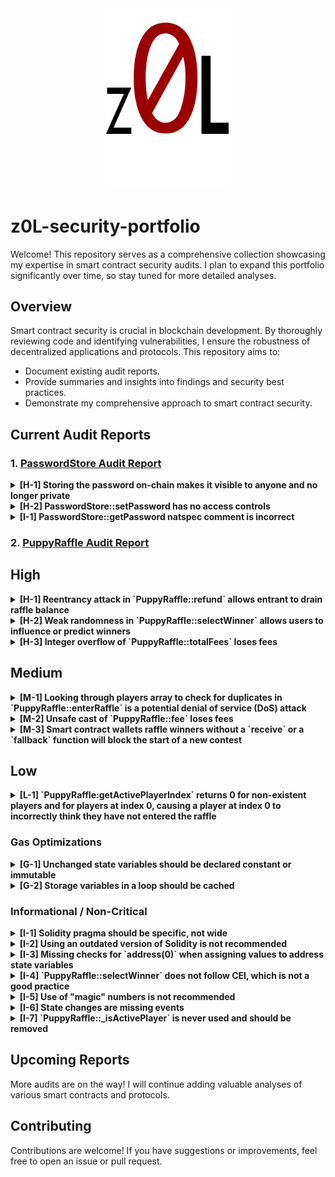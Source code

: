 <div align="center">
  <img src="./logo.png" alt="Logo Alt Text" width="200" />
</div>

# z0L-security-portfolio

Welcome! This repository serves as a comprehensive collection showcasing my expertise in smart contract security audits. I plan to expand this portfolio significantly over time, so stay tuned for more detailed analyses.

## Overview

Smart contract security is crucial in blockchain development. By thoroughly reviewing code and identifying vulnerabilities, I ensure the robustness of decentralized applications and protocols. This repository aims to:

- Document existing audit reports.
- Provide summaries and insights into findings and security best practices.
- Demonstrate my comprehensive approach to smart contract security.

## Current Audit Reports

### 1. [PasswordStore Audit Report](./2024-05-06-password-store-audit.pdf)

<details>
  <summary><strong>[H-1] Storing the password on-chain makes it visible to anyone and no longer private</strong></summary>

- **Description:** All data stored on-chain is visible to anyone and can be read directly from the blockchain. The `PasswordStore::s_password` variable is intended to be private and accessed only through `PasswordStore::getPassword`. However, anyone can read the private password directly from the chain.
- **Impact:** This vulnerability severely breaks the functionality of the protocol.
- **Proof of Concept:** 
  1. Create a locally running chain.
  2. Deploy the contract to the chain.
  3. Run a storage tool to extract data from the contract's storage slot.
- **Recommended Mitigation:** Encrypt the password off-chain before storing it on-chain to keep the actual password secure.

</details>

<details>
  <summary><strong>[H-2] PasswordStore::setPassword has no access controls</strong></summary>

- **Description:** `PasswordStore::setPassword` is accessible to any user, allowing them to change the stored password.
- **Impact:** Any user can call this function and change the stored password, breaking the core functionality of the contract.
- **Proof of Concept:** Add the provided test code to `PasswordStore.t.sol`.
- **Recommended Mitigation:** Implement access control to ensure only the contract owner can modify the password.

</details>

<details>
  <summary><strong>[I-1] PasswordStore::getPassword natspec comment is incorrect</strong></summary>

- **Description:** The function signature differs from what is indicated in the comments, potentially misleading developers.
- **Impact:** This issue may cause confusion for developers.
- **Recommended Mitigation:** Remove the incorrect natspec parameter line.

</details>

### 2. [PuppyRaffle Audit Report](./2024-05-27-puppy-raffle-audit.pdf)

## High

<details>
  <summary><strong>[H-1] Reentrancy attack in `PuppyRaffle::refund` allows entrant to drain raffle balance</strong></summary>

- **Description:** The `PuppyRaffle::refund` function does not follow CEI (Checks, Effects, Interactions) and as a result, enables an attacker to drain the raffle balance.
- **Impact:** All fees paid by raffle entrants could be stolen by the malicious participant.
- **Proof of Concept:** 
  1. User enters the raffle.
  2. Attacker sets up contract with a `fallback` function that calls `PuppyRaffle::refund`.
  3. Attacker enters the raffle.
  4. Attacker calls `PuppyRaffle::refund` from their attack contracts, draining the raffle balance.
- **Recommended Mitigation:** To prevent this, the `PuppyRaffle::refund` function should update the `players` array before making the external call. Additionally, move the event emission up as well.

</details>

<details>
  <summary><strong>[H-2] Weak randomness in `PuppyRaffle::selectWinner` allows users to influence or predict winners</strong></summary>

- **Description:** Hashing `msg.sender`, `block.timestamp`, and `block.difficulty` together generates a predictable number. Malicious users can manipulate the random number generator to predict winners themselves.
- **Impact:** Any user can influence the winner of the raffle, making the entire raffle worthless if it becomes a gas war as to who wins the raffles.
- **Proof of Concept:** 
  1. Validators can know ahead of time the `block.timestamp` and `block.difficulty` and use that to predict when/how to participate.
  2. Users can manipulate their `msg.sender` to result in their address being used to select the winner.
  3. Users can revert their `selectWinner` transaction if they don't like the winner or resulting puppy.
- **Recommended Mitigation:** Use a cryptographically proven random number generator like [Chainlink VRF](https://docs.chain.link/docs/vrf-contracts/).

</details>

<details>
  <summary><strong>[H-3] Integer overflow of `PuppyRaffle::totalFees` loses fees</strong></summary>

- **Description:** In solidity versions prior to `0.8.0`, integers were subject to overflow. In `PuppyRaffle::selectWinner`, `totalFees` are accumulated for the `feeAddress` to collect later in `PuppyRaffle::withdrawFees`. However, if the `totalFees` variable overflows, the `feeAddress` will not receive any fees, leaving fees stuck in the contract permanently.
- **Impact:** The `feeAddress` will not receive any fees, leaving fees stuck in the contract permanently.
- **Proof of Concept:** 
  1. Conclude a raffle of 4 players.
  2. Have 89 players enter a new raffle and conclude the raffle.
  3. `totalFees` will overflow, preventing fee withdrawal.
- **Recommended Mitigation:** Use a newer version of solidity and a `uint256` instead of `uint64` for `PuppyRaffle::totalFees`. Use the `SafeMath` library of OpenZeppelin to mitigate this issue in version 0.7.6 of solidity. Remove the balance check from `PuppyRaffle::withdrawFees`.

</details>

## Medium

<details>
  <summary><strong>[M-1] Looking through players array to check for duplicates in `PuppyRaffle::enterRaffle` is a potential denial of service (DoS) attack</strong></summary>

- **Description:** The `PuppyRaffle::enterRaffle` function loops through the `players` array to check for duplicates. The longer the `PuppyRaffle::players` array grows, the more gas it will cost for new players to enter the raffle. This can be exploited by an attacker to block new entries indefinitely.
- **Impact:** The gas costs for raffle entrants can be increased to the point where it becomes prohibitively expensive to join the raffle, effectively blocking new entries.
- **Proof of Concept:** 
  1. Enter 100 players.
  2. Enter another 100 players. The gas cost for the second set of 100 players is nearly 3 times higher than the first set.
- **Recommended Mitigation:** Consider allowing duplicates or using a mapping to check for duplicates.

</details>

<details>
  <summary><strong>[M-2] Unsafe cast of `PuppyRaffle::fee` loses fees</strong></summary>

- **Description:** In `PuppyRaffle::selectWinner`, there is a type cast of a `uint256` to a `uint64`. This is an unsafe cast, and if the `uint256` is larger than `type(uint64).max`, the value will be truncated.
- **Impact:** The `feeAddress` will not collect the correct amount of fees, leaving fees permanently stuck in the contract.
- **Proof of Concept:** 
  1. A raffle proceeds with a little more than 18 ETH worth of fees collected.
  2. The line that casts the `fee` as a `uint64` hits.
  3. `totalFees` is incorrectly updated with a lower amount.
- **Recommended Mitigation:** Set `PuppyRaffle::totalFees` to a `uint256` instead of a `uint64`, and remove the casting.

</details>

<details>
  <summary><strong>[M-3] Smart contract wallets raffle winners without a `receive` or a `fallback` function will block the start of a new contest</strong></summary>

- **Description:** The `PuppyRaffle::selectWinner` function is responsible for resetting the lottery. If the winner is a smart contract wallet that rejects payment, the lottery would not be able to restart.
- **Impact:** The `PuppyRaffle::selectWinner` function could revert many times, making a lottery reset impossible.
- **Proof of Concept:** 
  1. 10 smart contract wallets enter the lottery without a fallback or receive function.
  2. The lottery ends.
  3. The `selectWinner` function wouldn't work, even though the lottery is over!
- **Recommended Mitigation:** Create a mapping of addresses -> payout so winners can pull their funds out themselves.

</details>

## Low

<details>
  <summary><strong>[L-1] `PuppyRaffle:getActivePlayerIndex` returns 0 for non-existent players and for players at index 0, causing a player at index 0 to incorrectly think they have not entered the raffle</strong></summary>

- **Description:** If a player is in the `PuppyRaffle::players` array at index 0, this will return 0. But according to the natspec, it will also return 0 if the player is not in the array.
- **Impact:** A player at index 0 may incorrectly think they have not entered the raffle, and attempt to enter the raffle again, wasting gas.
- **Proof of Concept:** 
  1. User enters the raffle, they are the first entrant.
  2. `PuppyRaffle::getActivePlayerIndex` returns 0.
  3. User thinks they have not entered the raffle due to the function documentation.
- **Recommended Mitigation:** Revert if the player is not in the array rather than returning 0. Alternatively, return an `int256` where the function returns -1 if the player is not active.

</details>

### Gas Optimizations

<details>
  <summary><strong>[G-1] Unchanged state variables should be declared constant or immutable</strong></summary>

- **Description:** Reading from storage is much more expensive in gas than reading from a constant or immutable variable.
- **Instances:** 
  - `PuppyRaffle::raffleDuration` should be `immutable`
  - `PuppyRaffle::commonImageUri` should be `constant`
  - `PuppyRaffle::rareImageUri` should be `constant`
  - `PuppyRaffle::legendaryImageUri` should be `constant`

</details>

<details>
  <summary><strong>[G-2] Storage variables in a loop should be cached</strong></summary>

- **Description:** Every time `players.length` is called, it reads from storage, which is more expensive than reading from memory.
- **Proof of Concept:**
  ```diff
  +        uint256 playersLength = players.length;
  -        for (uint256 i = 0; i < players.length - 1; i++) {
  +        for (uint256 i = 0; i < playersLength - 1; i++) {
  -            for (uint256 j = i + 1; j < players.length; j++) {
  +            for (uint256 j = i + 1; j < playersLength; j++) {
                  require(players[i] != players[j], "PuppyRaffle: Duplicate player");
              }
          }
  ```
</details>

### Informational / Non-Critical

<details>
  <summary><strong>[I-1] Solidity pragma should be specific, not wide</strong></summary>
Description: Consider using a specific version of Solidity in your contracts instead of a wide version.
Instance:
solidity
Copy code
pragma solidity 0.8.18;
</details>
<details>
  <summary><strong>[I-2] Using an outdated version of Solidity is not recommended</strong></summary>
Description: Using an old version of Solidity prevents access to new Solidity security checks.
Recommendation: Deploy with a recent version of Solidity (at least 0.8.18) with no known severe issues.
</details>
<details>
  <summary><strong>[I-3] Missing checks for `address(0)` when assigning values to address state variables</strong></summary>
Description: Check for address(0) when assigning values to address state variables.
Instances:
```solidity
feeAddress = _feeAddress; // src/PuppyRaffle.sol [Line: 69]
feeAddress = newFeeAddress; // src/PuppyRaffle.sol [Line: 217]
```
</details>
<details>
  <summary><strong>[I-4] `PuppyRaffle::selectWinner` does not follow CEI, which is not a good practice</strong></summary>
Description: It's best to follow CEI (Checks, Effects, Interactions) to keep your code clean.
Proof of Concept:
```diff
-    (bool success,) = winner.call{value: prizePool}("");
-    require(success, "PuppyRaffle: Failed to send prize pool to winner");
    _safeMint(winner, tokenId);
+    (bool success,) = winner.call{value: prizePool}("");
+    require(success, "PuppyRaffle: Failed to send prize pool to winner");
```
</details>
<details>
  <summary><strong>[I-5] Use of "magic" numbers is not recommended</strong></summary>
Description: It can be confusing to see number literals in a codebase, and it's much more readable if the numbers are given a name.
Proof of Concept:
```solidity
uint256 prizePool = (totalAmountCollected * 80) / 100;
uint256 fee = (totalAmountCollected * 20) / 100;
```
Instead, use:
```solidity
uint256 public constant PRIZE_POOL_PERCENTAGE = 80;
uint256 public constant FEE_PERCENTAGE = 20;
uint256 public constant POOL_PRECISION = 100;
```
</details>
<details>
  <summary><strong>[I-6] State changes are missing events</strong></summary>
Description: Emit events for state changes for better traceability.
</details>
<details>
  <summary><strong>[I-7] `PuppyRaffle::_isActivePlayer` is never used and should be removed</strong></summary>
Description: The function PuppyRaffle::_isActivePlayer is never used and should be removed.
Proof of Concept:
```diff
-    function _isActivePlayer() internal view returns (bool) {
-        for (uint256 i = 0; i < players.length; i++) {
-            if (players[i] == msg.sender) {
-                return true;
-            }
-        }
-        return false;
-    }
```
</details>
  
## Upcoming Reports
More audits are on the way! I will continue adding valuable analyses of various smart contracts and protocols.

## Contributing
Contributions are welcome! If you have suggestions or improvements, feel free to open an issue or pull request.
